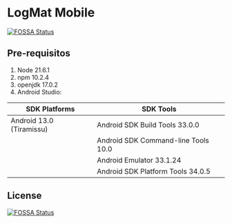 # LogMat Mobile
[![FOSSA Status](https://app.fossa.com/api/projects/git%2Bgithub.com%2FMarcoskisto%2Flogmat_frontend.svg?type=shield)](https://app.fossa.com/projects/git%2Bgithub.com%2FMarcoskisto%2Flogmat_frontend?ref=badge_shield)


## Pre-requisitos

1. Node 21.6.1
1. npm 10.2.4
1. openjdk 17.0.2
1. Android Studio:

|  SDK Platforms | SDK Tools |
|---|---|
| Android 13.0 (Tiramissu) | Android SDK Build Tools 33.0.0 |
|   | Android SDK Command-line Tools 10.0 |
|   | Android Emulator 33.1.24 |
|   | Android SDK Platform Tools 34.0.5 |


## License
[![FOSSA Status](https://app.fossa.com/api/projects/git%2Bgithub.com%2FMarcoskisto%2Flogmat_frontend.svg?type=large)](https://app.fossa.com/projects/git%2Bgithub.com%2FMarcoskisto%2Flogmat_frontend?ref=badge_large)